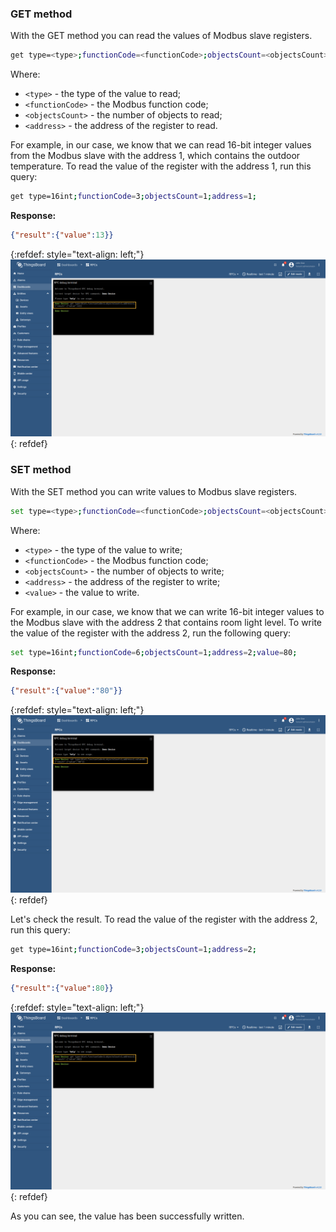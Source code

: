 ### GET method

With the GET method you can read the values of Modbus slave registers.

```bash
get type=<type>;functionCode=<functionCode>;objectsCount=<objectsCount>;address=<address>;
```

Where:
- `<type>` - the type of the value to read;
- `<functionCode>` - the Modbus function code;
- `<objectsCount>` - the number of objects to read;
- `<address>` - the address of the register to read.

For example, in our case, we know that we can read 16-bit integer values from the Modbus slave with the address 1, 
which contains the outdoor temperature. To read the value of the register with the address 1, run this query:

```bash
get type=16int;functionCode=3;objectsCount=1;address=1;
```

**Response:**

```json
{"result":{"value":13}}
```

{:refdef: style="text-align: left;"}
![image](/images/gateway/get-set-connector-rpc/modbus-get-set-rpc-1.png)
{: refdef}

### SET method

With the SET method you can write values to Modbus slave registers.

```bash
set type=<type>;functionCode=<functionCode>;objectsCount=<objectsCount>;address=<address>;value=<value>;
```

Where:
- `<type>` - the type of the value to write;
- `<functionCode>` - the Modbus function code;
- `<objectsCount>` - the number of objects to write;
- `<address>` - the address of the register to write;
- `<value>` - the value to write.

For example, in our case, we know that we can write 16-bit integer values to the Modbus slave with the address 2 
that contains room light level. To write the value of the register with the address 2, run the following query:

```bash
set type=16int;functionCode=6;objectsCount=1;address=2;value=80;
```

**Response:**

```json
{"result":{"value":"80"}}
```

{:refdef: style="text-align: left;"}
![image](/images/gateway/get-set-connector-rpc/modbus-get-set-rpc-2.png)
{: refdef}

Let's check the result. To read the value of the register with the address 2, run this query:

```bash
get type=16int;functionCode=3;objectsCount=1;address=2;
```

**Response:**

```json
{"result":{"value":80}}
```

{:refdef: style="text-align: left;"}
![image](/images/gateway/get-set-connector-rpc/modbus-get-set-rpc-3.png)
{: refdef}

As you can see, the value has been successfully written.
